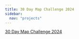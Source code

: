 ```yaml
---
title: 30 Day Map Challenge 2024
sidebar:
  nav: "projects"
---
```


[30 Day Map Challenge 2024](https://30daymapchallenge.com)